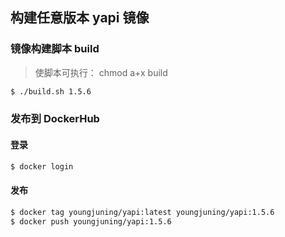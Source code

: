 ## 构建任意版本 yapi 镜像

### 镜像构建脚本 build

> 使脚本可执行： chmod a+x build

```sh
$ ./build.sh 1.5.6
```

### 发布到 DockerHub

#### 登录

```sh
$ docker login
```

#### 发布

```sh
$ docker tag youngjuning/yapi:latest youngjuning/yapi:1.5.6
$ docker push youngjuning/yapi:1.5.6
```